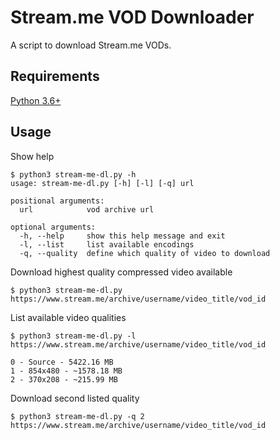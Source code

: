 # Stream.me VOD Downloader
A script to download Stream.me VODs.

## Requirements

[Python 3.6+](http://python.org)  

## Usage

Show help
```console
$ python3 stream-me-dl.py -h 
usage: stream-me-dl.py [-h] [-l] [-q] url

positional arguments:
  url            vod archive url

optional arguments:
  -h, --help     show this help message and exit
  -l, --list     list available encodings
  -q, --quality  define which quality of video to download

```

Download highest quality compressed video available
```console
$ python3 stream-me-dl.py https://www.stream.me/archive/username/video_title/vod_id
```
List available video qualities
```console
$ python3 stream-me-dl.py -l https://www.stream.me/archive/username/video_title/vod_id

0 - Source - 5422.16 MB
1 - 854x480 - ~1578.18 MB
2 - 370x208 - ~215.99 MB
```
Download second listed quality
```console
$ python3 stream-me-dl.py -q 2 https://www.stream.me/archive/username/video_title/vod_id
```